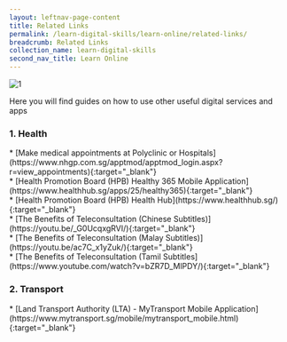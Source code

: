 ```yaml
---
layout: leftnav-page-content
title: Related Links
permalink: /learn-digital-skills/learn-online/related-links/
breadcrumb: Related Links
collection_name: learn-digital-skills
second_nav_title: Learn Online
---
```

![1](/images/learn-online/related-links.jpg)

Here you will find guides on how to use other useful digital services and apps

<h3>1. Health</h3>
* [Make medical appointments at Polyclinic or Hospitals](https://www.nhgp.com.sg/apptmod/apptmod_login.aspx?r=view_appointments){:target="_blank"}<br>
* [Health Promotion Board (HPB) Healthy 365 Mobile Application](https://www.healthhub.sg/apps/25/healthy365){:target="_blank"}<br>
* [Health Promotion Board (HPB) Health Hub](https://www.healthhub.sg/){:target="_blank"}<br>
* [The Benefits of Teleconsultation (Chinese Subtitles)](https://youtu.be/_G0UcqxgRVI/){:target="_blank"}<br>
* [The Benefits of Teleconsultation (Malay Subtitles)](https://youtu.be/ac7C_x1yZuk/){:target="_blank"}<br>
* [The Benefits of Teleconsultation (Tamil Subtitles](https://www.youtube.com/watch?v=bZR7D_MlPDY/){:target="_blank"}<br>

<h3>2. Transport</h3>
* [Land Transport Authority (LTA) - MyTransport Mobile Application](https://www.mytransport.sg/mobile/mytransport_mobile.html){:target="_blank"}<br>
